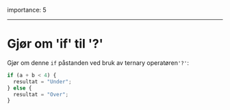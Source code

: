 importance: 5

---

# Gjør om 'if' til '?'

Gjør om denne `if` påstanden ved bruk av ternary operatøren`'?'`:

```js
if (a + b < 4) {
  resultat = "Under";
} else {
  resultat = "Over";
}
```
